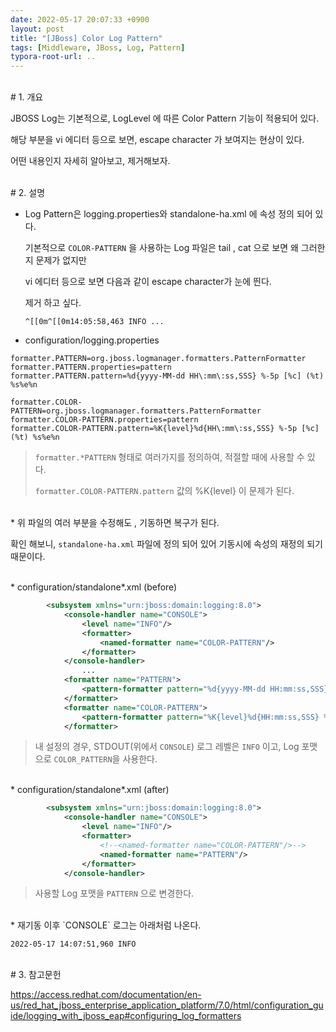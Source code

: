 ```yaml
---
date: 2022-05-17 20:07:33 +0900
layout: post
title: "[JBoss] Color Log Pattern"
tags: [Middleware, JBoss, Log, Pattern]
typora-root-url: ..
---
```


<br># 1. 개요

JBOSS Log는 기본적으로, LogLevel 에 따른 Color Pattern 기능이 적용되어 있다.

해당 부분을 vi 에디터 등으로 보면, escape character 가 보여지는 현상이 있다.

어떤 내용인지 자세히 알아보고, 제거해보자.

<br>
# 2. 설명

* Log Pattern은 logging.properties와 standalone-ha.xml 에 속성 정의 되어 있다.

  기본적으로 `COLOR-PATTERN` 을 사용하는 Log 파일은 tail , cat 으로 보면 왜 그러한지 문제가 없지만

  vi 에디터 등으로 보면 다음과 같이 escape character가 눈에 띈다.

  제거 하고 싶다.

  ```
  ^[[0m^[[0m14:05:58,463 INFO ...
  ```

  

* configuration/logging.properties

```properties
formatter.PATTERN=org.jboss.logmanager.formatters.PatternFormatter
formatter.PATTERN.properties=pattern
formatter.PATTERN.pattern=%d{yyyy-MM-dd HH\:mm\:ss,SSS} %-5p [%c] (%t) %s%e%n

formatter.COLOR-PATTERN=org.jboss.logmanager.formatters.PatternFormatter
formatter.COLOR-PATTERN.properties=pattern
formatter.COLOR-PATTERN.pattern=%K{level}%d{HH\:mm\:ss,SSS} %-5p [%c] (%t) %s%e%n
```

> `formatter.*PATTERN` 형태로 여러가지를 정의하여, 적절할 때에 사용할 수 있다.
>
> `formatter.COLOR-PATTERN.pattern` 값의 %K{level} 이 문제가 된다.

<br>
* 위 파일의 여러 부분을 수정해도 , 기동하면 복구가 된다.

  확인 해보니, `standalone-ha.xml` 파일에 정의 되어 있어 기동시에 속성의 재정의 되기 때문이다.

<br>
* configuration/standalone*.xml (before)

```xml
        <subsystem xmlns="urn:jboss:domain:logging:8.0">
            <console-handler name="CONSOLE">
                <level name="INFO"/>
                <formatter>
                    <named-formatter name="COLOR-PATTERN"/>
                </formatter>
            </console-handler>
                ...
            <formatter name="PATTERN">
                <pattern-formatter pattern="%d{yyyy-MM-dd HH:mm:ss,SSS} %-5p [%c] (%t) %s%e%n"/>
            </formatter>
            <formatter name="COLOR-PATTERN">
                <pattern-formatter pattern="%K{level}%d{HH:mm:ss,SSS} %-5p [%c] (%t) %s%e%n"/>
            </formatter>
```

> 내 설정의 경우, STDOUT(위에서 `CONSOLE`) 로그 레벨은 `INFO` 이고, Log 포맷으로 `COLOR_PATTERN`을 사용한다.

<br>
* configuration/standalone*.xml (after)

```xml
        <subsystem xmlns="urn:jboss:domain:logging:8.0">
            <console-handler name="CONSOLE">
                <level name="INFO"/>
                <formatter>
                    <!--<named-formatter name="COLOR-PATTERN"/>-->
                    <named-formatter name="PATTERN"/>
                </formatter>
            </console-handler>
```

> 사용할 Log 포맷을 `PATTERN` 으로 변경한다.

<br>
* 재기동 이후 `CONSOLE` 로그는 아래처럼 나온다.

  ```
  2022-05-17 14:07:51,960 INFO
  ```

<br>
# 3. 참고문헌

https://access.redhat.com/documentation/en-us/red_hat_jboss_enterprise_application_platform/7.0/html/configuration_guide/logging_with_jboss_eap#configuring_log_formatters
